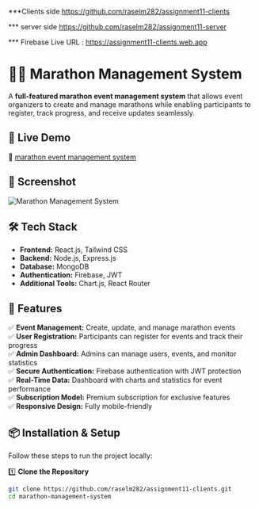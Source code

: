 ***Clients side  https://github.com/raselm282/assignment11-clients

*** server side https://github.com/raselm282/assignment11-server

*** Firebase Live URL : https://assignment11-clients.web.app

# 🏃‍♂️ Marathon Management System  

A **full-featured marathon event management system** that allows event organizers to create and manage marathons while enabling participants to register, track progress, and receive updates seamlessly.  

## 🌟 Live Demo  
🔗 [marathon event management system](https://assignment11-clients.web.app)  

## 📸 Screenshot  
![Marathon Management System](https://i.ibb.co.com/7trLrYxv/Screenshot-github.png)

## 🛠 Tech Stack  
- **Frontend:** React.js, Tailwind CSS  
- **Backend:** Node.js, Express.js  
- **Database:** MongoDB  
- **Authentication:** Firebase, JWT  
- **Additional Tools:** Chart.js, React Router  

## 🚀 Features  
✅ **Event Management:** Create, update, and manage marathon events  
✅ **User Registration:** Participants can register for events and track their progress  
✅ **Admin Dashboard:** Admins can manage users, events, and monitor statistics  
✅ **Secure Authentication:** Firebase authentication with JWT protection  
✅ **Real-Time Data:** Dashboard with charts and statistics for event performance  
✅ **Subscription Model:** Premium subscription for exclusive features  
✅ **Responsive Design:** Fully mobile-friendly  

## 📦 Installation & Setup  
Follow these steps to run the project locally:  

1️⃣ **Clone the Repository**  
```bash
git clone https://github.com/raselm282/assignment11-clients.git
cd marathon-management-system
